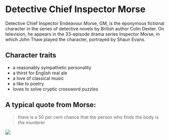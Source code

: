 # Detective Chief Inspector Morse

Detective Chief Inspector Endeavour Morse, GM, is the eponymous fictional character in the series of detective novels by British author Colin Dexter. On television, he appears in the 33-episode drama series Inspector Morse, in which John Thaw played the character, portrayed by Shaun Evans.

## Character traits

* a reasonably sympathetic personality
* a thirst for English real ale
* a love of classical music
* a like to poetry
* loves to solve cryptic crossword puzzles

## A typical quote from Morse:
> there is a 50 per cent chance that the person who finds the body is the murderer

<img src="https://hubimages.itv.com/episode/897196?w=304&h=174&q=80&blur=0&bg=false&image_format=jpg"/>